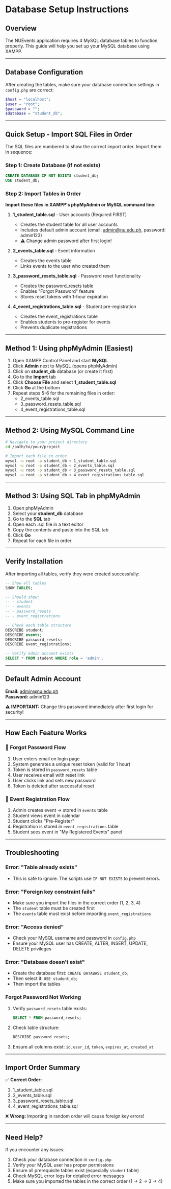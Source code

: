 # Database Setup Instructions

## Overview
The NUEvents application requires 4 MySQL database tables to function properly. This guide will help you set up your MySQL database using XAMPP.

---

## Database Configuration

After creating the tables, make sure your database connection settings in `config.php` are correct:

```php
$host = "localhost";
$user = "root";
$password = "";
$database = "student_db";
```

---

## Quick Setup - Import SQL Files in Order

The SQL files are numbered to show the correct import order. Import them in sequence:

### Step 1: Create Database (if not exists)
```sql
CREATE DATABASE IF NOT EXISTS student_db;
USE student_db;
```

### Step 2: Import Tables in Order

**Import these files in XAMPP's phpMyAdmin or MySQL command line:**

1. **1_student_table.sql** - User accounts (Required FIRST)
   - Creates the student table for all user accounts
   - Includes default admin account (email: admin@nu.edu.ph, password: admin123)
   - ⚠️ Change admin password after first login!

2. **2_events_table.sql** - Event information
   - Creates the events table
   - Links events to the user who created them

3. **3_password_resets_table.sql** - Password reset functionality
   - Creates the password_resets table
   - Enables "Forgot Password" feature
   - Stores reset tokens with 1-hour expiration

4. **4_event_registrations_table.sql** - Student pre-registration
   - Creates the event_registrations table
   - Enables students to pre-register for events
   - Prevents duplicate registrations

---

## Method 1: Using phpMyAdmin (Easiest)

1. Open XAMPP Control Panel and start **MySQL**
2. Click **Admin** next to MySQL (opens phpMyAdmin)
3. Click on **student_db** database (or create it first)
4. Go to the **Import** tab
5. Click **Choose File** and select **1_student_table.sql**
6. Click **Go** at the bottom
7. Repeat steps 5-6 for the remaining files in order:
   - 2_events_table.sql
   - 3_password_resets_table.sql
   - 4_event_registrations_table.sql

---

## Method 2: Using MySQL Command Line

```bash
# Navigate to your project directory
cd /path/to/your/project

# Import each file in order
mysql -u root -p student_db < 1_student_table.sql
mysql -u root -p student_db < 2_events_table.sql
mysql -u root -p student_db < 3_password_resets_table.sql
mysql -u root -p student_db < 4_event_registrations_table.sql
```

---

## Method 3: Using SQL Tab in phpMyAdmin

1. Open phpMyAdmin
2. Select your **student_db** database
3. Go to the **SQL** tab
4. Open each .sql file in a text editor
5. Copy the contents and paste into the SQL tab
6. Click **Go**
7. Repeat for each file in order

---

## Verify Installation

After importing all tables, verify they were created successfully:

```sql
-- Show all tables
SHOW TABLES;

-- Should show:
-- - student
-- - events
-- - password_resets
-- - event_registrations

-- Check each table structure
DESCRIBE student;
DESCRIBE events;
DESCRIBE password_resets;
DESCRIBE event_registrations;

-- Verify admin account exists
SELECT * FROM student WHERE role = 'admin';
```

---

## Default Admin Account

**Email:** admin@nu.edu.ph  
**Password:** admin123

⚠️ **IMPORTANT:** Change this password immediately after first login for security!

---

## How Each Feature Works

### 🔐 Forgot Password Flow
1. User enters email on login page
2. System generates a unique reset token (valid for 1 hour)
3. Token is stored in `password_resets` table
4. User receives email with reset link
5. User clicks link and sets new password
6. Token is deleted after successful reset

### 📅 Event Registration Flow
1. Admin creates event → stored in `events` table
2. Student views event in calendar
3. Student clicks "Pre-Register"
4. Registration is stored in `event_registrations` table
5. Student sees event in "My Registered Events" panel

---

## Troubleshooting

### Error: "Table already exists"
- This is safe to ignore. The scripts use `IF NOT EXISTS` to prevent errors.

### Error: "Foreign key constraint fails"
- Make sure you import the files in the correct order (1, 2, 3, 4)
- The `student` table must be created first
- The `events` table must exist before importing `event_registrations`

### Error: "Access denied"
- Check your MySQL username and password in `config.php`
- Ensure your MySQL user has CREATE, ALTER, INSERT, UPDATE, DELETE privileges

### Error: "Database doesn't exist"
- Create the database first: `CREATE DATABASE student_db;`
- Then select it: `USE student_db;`
- Then import the tables

### Forgot Password Not Working
1. Verify `password_resets` table exists:
   ```sql
   SELECT * FROM password_resets;
   ```
2. Check table structure:
   ```sql
   DESCRIBE password_resets;
   ```
3. Ensure all columns exist: `id`, `user_id`, `token`, `expires_at`, `created_at`

---

## Import Order Summary

✅ **Correct Order:**
1. 1_student_table.sql
2. 2_events_table.sql
3. 3_password_resets_table.sql
4. 4_event_registrations_table.sql

❌ **Wrong:** Importing in random order will cause foreign key errors!

---

## Need Help?

If you encounter any issues:
1. Check your database connection in `config.php`
2. Verify your MySQL user has proper permissions
3. Ensure all prerequisite tables exist (especially `student` table)
4. Check MySQL error logs for detailed error messages
5. Make sure you imported the tables in the correct order (1 → 2 → 3 → 4)
